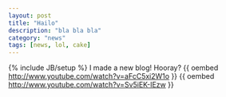 ```yaml
---
layout: post
title: "Hailo"
description: "bla bla bla"
category: "news"
tags: [news, lol, cake]
---
```

{% include JB/setup %}
I made a new blog! Hooray? {{ oembed http://www.youtube.com/watch?v=aFcC5xi2W1o }} {{ oembed http://www.youtube.com/watch?v=Sv5iEK-IEzw }}